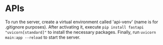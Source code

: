 # APIs

To run the server, create a virtual environment called 'api-venv' (name is for .gitignore purposes). After activating it, execute `pip install fastapi "uvicorn[standard]"` to install the necessary packages. Finally, run `uvicorn main:app --reload` to start the server.
